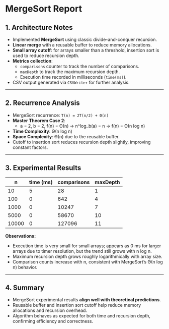 # MergeSort Report

## 1. Architecture Notes
- Implemented **MergeSort** using classic divide-and-conquer recursion.
- **Linear merge** with a reusable buffer to reduce memory allocations.
- **Small array cutoff**: for arrays smaller than a threshold, insertion sort is used to reduce recursion depth.
- **Metrics collection**:
  - `comparisons` counter to track the number of comparisons.
  - `maxDepth` to track the maximum recursion depth.
  - Execution time recorded in milliseconds (`time(ms)`).
- CSV output generated via `CSVWriter` for further analysis.

---

## 2. Recurrence Analysis
- MergeSort recurrence: `T(n) = 2T(n/2) + Θ(n)`
- **Master Theorem Case 2**:  
  - a = 2, b = 2, f(n) = Θ(n) → n^log_b(a) = n → f(n) = Θ(n log n)
- **Time Complexity**: Θ(n log n)
- **Space Complexity**: Θ(n) due to the reusable buffer.
- Cutoff to insertion sort reduces recursion depth slightly, improving constant factors.

---

## 3. Experimental Results

| n      | time (ms) | comparisons | maxDepth |
|--------|-----------|------------|----------|
| 10     | 5         | 28         | 1        |
| 100    | 0         | 642        | 4        |
| 1000   | 0         | 10247      | 7        |
| 5000   | 0         | 58670      | 10       |
| 10000  | 0         | 127096     | 11       |

**Observations:**
- Execution time is very small for small arrays; appears as 0 ms for larger arrays due to timer resolution, but the trend still grows with n log n.
- Maximum recursion depth grows roughly logarithmically with array size.
- Comparison counts increase with n, consistent with MergeSort’s Θ(n log n) behavior.

---

## 4. Summary
- MergeSort experimental results **align well with theoretical predictions**.
- Reusable buffer and insertion sort cutoff help reduce memory allocations and recursion overhead.
- Algorithm behaves as expected for both time and recursion depth, confirming efficiency and correctness.
